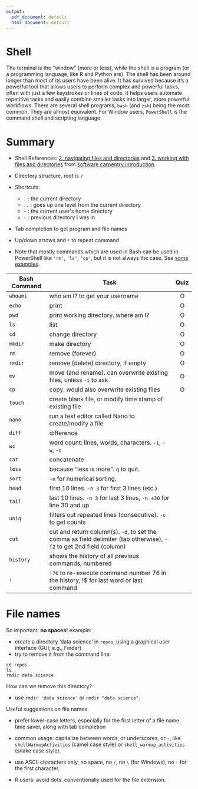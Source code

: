 ```yaml
---
output:
  pdf_document: default
  html_document: default
---
```

# Shell

The terminal is the “window” (more or less), while the shell is a program (or a programming language, like R and Python are). The shell has been around longer than most of its users have been alive. It has survived because it’s a powerful tool that allows users to perform complex and powerful tasks, often with just a few keystrokes or lines of code. It helps users automate repetitive tasks and easily combine smaller tasks into larger, more powerful workflows. There are several shell programs, `bash` (and `zsh`) being the most common. They are almost equivalent. For Window users, `PowerShell` is the command shell and scripting language. 

# Summary 

- Shell References: [2. navigating files and directories](https://swcarpentry.github.io/shell-novice/02-filedir/index.html) and [3. working with files and directories](https://swcarpentry.github.io/shell-novice/03-create/index.html) from [software carpentry introduction](https://swcarpentry.github.io/shell-novice/). 

- Directory structure, root is `/`
- Shortcuts: 
    - `.` : the current directory
    - `..` : goes up one level from the current directory
    - `~` : the current user's home directory
    - `-` : previous directory I was in 
- Tab completion to get program and file names
- Up/down arrows and `!` to repeat command

- Note that mostly commands which are used in Bash can be used in PowerShell like `'rm'`, `'ls'`, `'cp'`, but it is not always the case. See [some examples](https://www.javatpoint.com/powershell-vs-bash-shell).

| Bash Command 	| Task 	| Quiz
| ---	|---	| :---: 
| `whoami` | who am I? to get your username | O
| `echo` |  print | O
| `pwd` |  print working directory. where am I? | O
| `ls` | list | O
| `cd` | change directory | O
| `mkdir` | make directory | O
| `rm` | remove (forever) | O
| `rmdir` | remove (delete) directory, if empty | O
| `mv` | move (and rename). can overwrite existing files, unless `-i` to ask | O
| `cp` | copy. would also overwrite existing files | O
| `touch` | create blank file, or modify time stamp of existing file | 
| `nano` | run a text editor called Nano to create/modify a file |
| `diff` | difference
| `wc` | word count: lines, words, characters. `-l`, `-w`, `-c`
| `cat` | concatenate
| `less` | because “less is more”. `q` to quit.
| `sort` | `-n` for numerical sorting.
| `head` |  first 10 lines. `-n 3` for first 3 lines (etc.)
| `tail` |  last 10 lines. `-n 3` for last 3 lines, `-n +30` for line 30 and up
| `uniq` | filters out repeated lines (consecutive). `-c` to get counts 
| `cut` | cut and return column(s). `-d`, to set the comma as field delimiter (tab otherwise), `-f2` to get 2nd field (column) 
| `history` |  shows the history of all previous commands, numbered
|  `!` |  `!76` to re-execute command number 76 in the history, !$ for last word or last command

# File names
So important: **no spaces!** example:

- create a directory ‘data science’ in `repos`, using a graphical user interface (GUI; e.g., Finder)
- try to remove it from the command line:

```
cd repos
ls
rmdir data science
```

How can we remove this directory?

- use `rmdir 'data science'` or `rmdir "data science"`.

Useful suggestions on file names

- prefer lower-case letters, especially for the first letter of a file name: time saver, along with tab completion

- common usage: capitalize between words, or underscores, or `-`, like `shellWarmupActivities` (camel case style) or `shell_warmup_activities` (snake case style).

- use ASCII characters only, no space, no `/`, no `\` (for Windows), no `-` for the first character.

- R users: avoid dots. conventionally used for the file extension.

